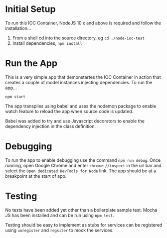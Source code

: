 # Initial Setup

To run this IOC Container, NodeJS 10.x and above is required and follow the
installation...

1) From a shell cd into the source directory, eg `cd ./node-ioc-test`
2) Install dependencies, `npm install`

# Run the App

This is a very simple app that demonstartes the IOC Container in action that creates a couple of model instances injecting dependencies. To run the app...

```
npm start
```

The app transpiles using babel and uses the nodemon package to enable watch feature to reload the app when source code is updated.

Babel was added to try and use Javascript decorators to enable the dependency injection in the class definition.

# Debugging

To run the app to enable debugging use the command `npm run debug`. Once running, open Google Chrome and enter `chrome://inspect` in the url bar and select the `Open dedicated DevTools for Node` link. The app should be at a breakpoint at the start of app.

# Testing

No tests have been added yet other than a boilerplate sample test. Mocha JS has been installed and can be run using `npm test`.

Testing should be easy to implement as stubs for services can be registered using `unregister` and `regsiter` to mock the services.
